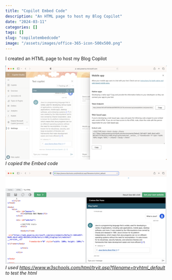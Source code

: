 ```yaml
---
title: "Copilot Embed Code"
description: "An HTML page to host my Blog Copilot"
date: "2024-03-11"
categories: []
tags: []
slug: "copilotembedcode"
image: "/assets/images/office-365-icon-500x500.png"
---
```



I created an HTML page to host my Blog Copilot

![](/assets/images/copilotembedcode/screenshot-2024-03-11-at-6.16.10-pm-1536x893.png)
*I copied the Embed code*

![](/assets/images/copilotembedcode/screenshot-2024-03-11-at-6.30.58-pm-1536x888.png)
*I used https://www.w3schools.com/html/tryit.asp?filename=tryhtml_default to test the html*